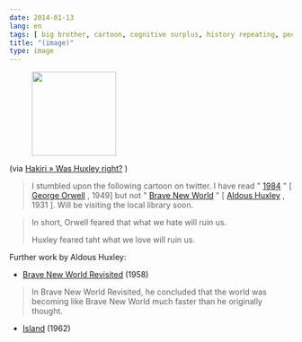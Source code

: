 ```yaml
---
date: 2014-01-13
lang: en
tags: [ big brother, cartoon, cognitive surplus, history repeating, people, psychology, society ]
title: "(image)"
type: image
---
```


<figure>
<a
href="https://hugo.ferreira.cc/via-hakiri-was-huxley-right-i-stumbled-upon/attachment/223/"
rel="attachment"><img
src="/wp-content/uploads/2014/01/tumblr_mzc99ftwnh1qz82meo1_r4_1280-150x150.jpg"
width="150" height="150" /></a></figure>

(via [Hakiri » Was Huxley
right?](http://www.hakiri.org/blog/was-huxley-right/) )

> I stumbled upon the following cartoon on twitter. I have read "
> [1984](http://en.wikipedia.org/wiki/Nineteen_Eighty-Four) " \[ [George
> Orwell](http://en.wikipedia.org/wiki/George_Orwell) , 1949\] but not "
> [Brave New World](http://en.wikipedia.org/wiki/Brave_New_World) " \[
> [Aldous Huxley](http://en.wikipedia.org/wiki/Aldous_Huxley) , 1931 \].
> Will be visiting the local library soon.

> In short, Orwell feared that what we hate will ruin us.
>
> Huxley feared taht what we love will ruin us.

Further work by Aldous Huxley:

-   [Brave New World
    Revisited](http://en.wikipedia.org/wiki/Brave_New_World#Brave_New_World_Revisited)
    (1958)

> In Brave New World Revisited, he concluded that the world was becoming
> like Brave New World much faster than he originally thought.

-   [Island](http://en.wikipedia.org/wiki/Island_(Huxley_novel)) (1962)


